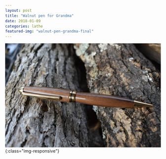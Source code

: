 ```yaml
---
layout: post
title: "Walnut pen for Grandma"
date: 2018-01-09
categories: lathe 
featured-img: "walnut-pen-grandma-final"
---
```




![walnut-pen-grandma-final](/assets/img/posts/walnut-pen-grandma-final.jpg){:class="img-responsive"}

